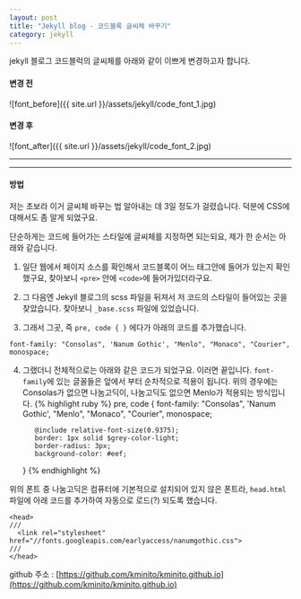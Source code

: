 ```yaml
---
layout: post
title: "Jekyll blog - 코드블록 글씨체 바꾸기"
category: jekyll
---
```


jekyll 블로그 코드블럭의 글씨체를 아래와 같이 이쁘게 변경하고자 합니다.

#### 변경 전
![font_before]({{ site.url }}/assets/jekyll/code_font_1.jpg)


#### 변경 후
![font_after]({{ site.url }}/assets/jekyll/code_font_2.jpg)


___
___

#### **방법**
저는 초보라 이거 글씨체 바꾸는 법 알아내는 데 3일 정도가 걸렸습니다. 덕분에 CSS에 대해서도 좀 알게 되었구요.  

단순하게는 코드에 들어가는 스타일에 글씨체를 지정하면 되는되요, 제가 한 순서는 아래와 같습니다.

1. 일단 웹에서 페이지 소스를 확인해서 코드블록이 어느 태그안에 들어가 있는지 확인했구요, 찾아보니 `<pre>` 안에 `<code>`에 들어가있더라구요.

2. 그 다음엔 Jekyll 블로그의 scss 파일을 뒤져서 저 코드의 스타일이 들어있는 곳을 찾았습니다. 찾아보니 `_base.scss` 파일에 있었습니다.

3. 그래서 그곳, 즉 `pre, code { }` 에다가 아래의 코드를 추가했습니다.  
  ```
  font-family: "Consolas", 'Nanum Gothic', "Menlo", "Monaco", "Courier", monospace;
  ```

4. 그랬더니 전체적으로는 아래와 같은 코드가 되었구요. 이러면 끝입니다. `font-family`에 있는 글꼴들은 앞에서 부터 순차적으로 적용이 됩니다. 위의 경우에는 Consolas가 없으면 나눔고딕이, 나눔고딕도 없으면 Menlo가 적용되는 방식입니다.
  {% highlight ruby %}
      pre,
        code {
          font-family: "Consolas", 'Nanum Gothic', "Menlo", "Monaco", "Courier", monospace;

          @include relative-font-size(0.9375);
          border: 1px solid $grey-color-light;
          border-radius: 3px;
          background-color: #eef;
      }
  {% endhighlight %}


  위의 폰트 중 나눔고딕은 컴퓨터에 기본적으로 설치되어 있지 않은 폰트라, `head.html` 파일에 아래 코드를 추가하여 자동으로 로드(?) 되도록 했습니다.
  ```
  <head>
  ///
    <link rel="stylesheet" href="//fonts.googleapis.com/earlyaccess/nanumgothic.css">
  ///
  </head>
  ```


github 주소 : [https://github.com/kminito/kminito.github.io](https://github.com/kminito/kminito.github.io)
